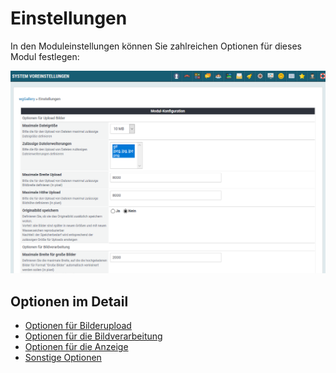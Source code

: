 # Einstellungen

In den Moduleinstellungen können Sie zahlreichen Optionen für dieses Modul festlegen:

![](../../.gitbook/assets/preferences1_de.png)

## Optionen im Detail

* [Optionen für Bilderupload](options-for-image-upload.md)
* [Optionen für die Bildverarbeitung](options-for-image-processing.md)
* [Optionen für die Anzeige](options-for-display.md)
* [Sonstige Optionen](https://github.com/XoopsDocs/wggallery-tutorial/tree/4b49da0d42f56a9d6261a4fb8a43d13e76864cb8/deutsch/preferences/mics-options.md)


